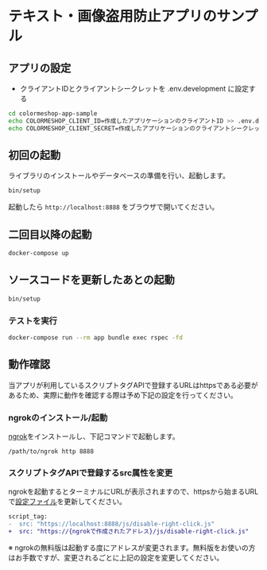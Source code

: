# テキスト・画像盗用防止アプリのサンプル

## アプリの設定

- クライアントIDとクライアントシークレットを .env.development に設定する

```bash
cd colormeshop-app-sample
echo COLORMESHOP_CLIENT_ID=作成したアプリケーションのクライアントID >> .env.development
echo COLORMESHOP_CLIENT_SECRET=作成したアプリケーションのクライアントシークレット >> .env.development
```

## 初回の起動

ライブラリのインストールやデータベースの準備を行い、起動します。

```bash
bin/setup
```

起動したら `http://localhost:8888` をブラウザで開いてください。

## 二回目以降の起動

```bash
docker-compose up
```

## ソースコードを更新したあとの起動

```bash
bin/setup
```

### テストを実行

```bash
docker-compose run --rm app bundle exec rspec -fd
```

## 動作確認

当アプリが利用しているスクリプトタグAPIで登録するURLはhttpsである必要があるため、実際に動作を確認する際は予め下記の設定を行ってください。

### ngrokのインストール/起動

[ngrok](https://ngrok.com/)をインストールし、下記コマンドで起動します。

```
/path/to/ngrok http 8888
```

### スクリプトタグAPIで登録するsrc属性を変更

ngrokを起動するとターミナルにURLが表示されますので、httpsから始まるURLで[設定ファイル](/config/settings/development.yml)を更新してください。

```diff
script_tag:
-  src: "https://localhost:8888/js/disable-right-click.js"
+  src: "https://{ngrokで作成されたアドレス}/js/disable-right-click.js"
```

※ ngrokの無料版は起動する度にアドレスが変更されます。無料版をお使いの方はお手数ですが、変更されるごとに上記の設定を変更してください。
